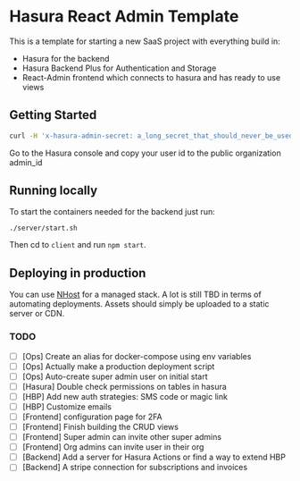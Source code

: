 # Hasura React Admin Template

This is a template for starting a new SaaS project with everything build in:
- Hasura for the backend
- Hasura Backend Plus for Authentication and Storage
- React-Admin frontend which connects to hasura and has ready to use views

## Getting Started
```bash
curl -H 'x-hasura-admin-secret: a_long_secret_that_should_never_be_used_in_production' -d '{"email":"tug@tugdev.net", "password":"StrongPasswordNot1234", "user_data": { "first_name": "Tugdual", "last_name": "de Kerviler"}}' -H "Content-Type: application/json" -X POST http://localhost:4000/auth/register
```
Go to the Hasura console and copy your user id to the public organization admin_id

## Running locally

To start the containers needed for the backend just run:

```
./server/start.sh
```

Then cd to `client` and run `npm start`.


## Deploying in production

You can use [NHost](https://nhost.io/) for a managed stack.
A lot is still TBD in terms of automating deployments.
Assets should simply be uploaded to a static server or CDN.

### TODO
- [ ] [Ops] Create an alias for docker-compose using env variables
- [ ] [Ops] Actually make a production deployment script
- [ ] [Ops] Auto-create super admin user on initial start
- [ ] [Hasura] Double check permissions on tables in hasura
- [ ] [HBP] Add new auth strategies: SMS code or magic link
- [ ] [HBP] Customize emails
- [ ] [Frontend] configuration page for 2FA
- [ ] [Frontend] Finish building the CRUD views
- [ ] [Frontend] Super admin can invite other super admins
- [ ] [Frontend] Org admins can invite user in their org
- [ ] [Backend] Add a server for Hasura Actions or find a way to extend HBP
- [ ] [Backend] A stripe connection for subscriptions and invoices
